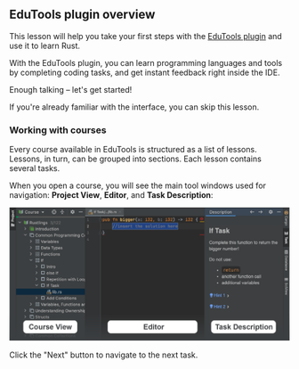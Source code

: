 ## EduTools plugin overview

This lesson will help you take your first steps with the [EduTools plugin](https://www.jetbrains.com/help/education/educational-products.html) and use it to learn Rust.

With the EduTools plugin, you can learn programming languages and tools by completing coding tasks, and get instant feedback right inside the IDE.

Enough talking – let's get started!

If you're already familiar with the interface, you can skip this lesson.

### Working with courses
Every course available in EduTools is structured as a list of lessons. Lessons, in turn, can be grouped into sections. Each lesson contains several tasks.

When you open a course, you will see the main tool windows used for navigation: <b>Project View</b>, <b>Editor</b>, and <b>Task Description</b>:

![EduScreen1](screen_1.png)

Click the "Next" button to navigate to the next task.